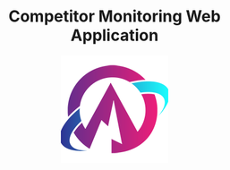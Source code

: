 <h1 align="center">Competitor Monitoring Web Application</h1>

<p align="center">
  <img src="https://github.com/maxim97dev/Competitor-Monitoring-App/blob/main/client/images/icons/logo-192.png"/>
</p>
